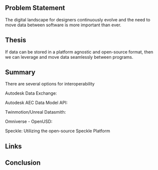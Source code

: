 ## Problem Statement
The digital landscape for designers continuously evolve and the need to move data between software is more important than ever.

## Thesis
If data can be stored in a platform agnostic and open-source format, then we can leverage and move data seamlessly between programs.

## Summary
There are several options for interoperability

Autodesk Data Exchange:

Autodesk AEC Data Model API:

Twinmotion/Unreal Datasmith:

Omniverse - OpenUSD:

Speckle:
Utilizing the open-source Speckle Platform

## Links

## Conclusion